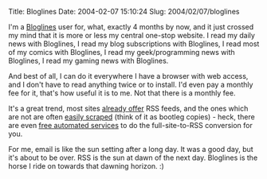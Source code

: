 Title: Bloglines
Date: 2004-02-07 15:10:24
Slug: 2004/02/07/bloglines


I'm a [Bloglines][1] user for, what, exactly 4 months by now, and it just
crossed my mind that it is more or less my central one-stop website. I read my
daily news with Bloglines, I read my blog subscriptions with Bloglines, I read
most of my comics with Bloglines, I read my geek/programming news with
Bloglines, I read my gaming news with Bloglines.

And best of all, I can do it everywhere I have a browser with web access, and
I don't have to read anything twice or to install. I'd even pay a monthly fee
for it, that's how useful it is to me. Not that there is a monthly fee.

It's a great trend, most sites [already offer][2] RSS feeds, and the ones
which are not are often [easily scraped][3] (think of it as bootleg copies) -
heck, there are even [free automated services][4] to do the full-site-to-RSS
conversion for you.

For me, email is like the sun setting after a long day. It was a good day, but
it's about to be over. RSS is the sun at dawn of the next day. Bloglines is
the horse I ride on towards that dawning horizon. :)

   [1]: http://www.Bloglines.com
   [2]: http://www.syndic8.com
   [3]: http://bootleg-rss.g-blog.net/
   [4]: http://www.myrss.com
